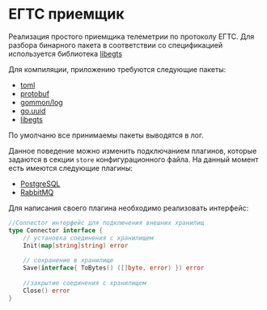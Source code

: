 # ЕГТС приемщик

Реализация простого приемщика телеметрии по протоколу ЕГТС. Для разбора бинарного пакета в 
соответствии со спецификацией используется библиотека [libegts](github.com/kuznetsovin/libegts)

Для компиляции, приложению требуются следующие пакеты:

- [toml](github.com/BurntSushi/toml)
- [protobuf](github.com/golang/protobuf/proto)
- [gommon/log](github.com/labstack/gommon/log)
- [go.uuid](github.com/satori/go.uuid)
- [libegts](github.com/kuznetsovin/libegts)

По умолчаню все принимаемы пакеты выводятся в лог. 

Данное поведение можно изменить подключанием плагинов, которые задаются в секции ```store``` конфигурационного файла.
На данный момент есть имеются следующие плагины:

- [PostgreSQL](plugin_stores/postgresql/README.md)
- [RabbitMQ](plugin_stores/rabbitmq/README.md)

Для написания своего плагина необходимо реализовать интерфейс:

```go
//Connector интерфейс для подключения внешних хранилищ
type Connector interface {
	// установка соединения с хранилищем
	Init(map[string]string) error
	
	// сохранение в хранилище
	Save(interface{ ToBytes() ([]byte, error) }) error
	
	//закрытие соединения с хранилищем
	Close() error
}
```